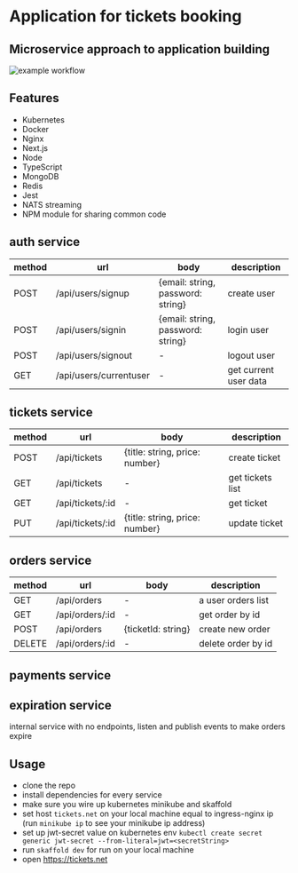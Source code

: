 # Application for tickets booking

## Microservice approach to application building

![example workflow](https://github.com/max-im/multi_docker_app_deploy_flow/actions/workflows/deploy-aws.yml/badge.svg)

## Features

- Kubernetes
- Docker
- Nginx
- Next.js
- Node
- TypeScript
- MongoDB
- Redis
- Jest
- NATS streaming
- NPM module for sharing common code

## auth service

| method | url                    | body                              | description           |
| ------ | ---------------------- | --------------------------------- | --------------------- |
| POST   | /api/users/signup      | {email: string, password: string} | create user           |
| POST   | /api/users/signin      | {email: string, password: string} | login user            |
| POST   | /api/users/signout     | -                                 | logout user           |
| GET    | /api/users/currentuser | -                                 | get current user data |

## tickets service

| method | url              | body                           | description      |
| ------ | ---------------- | ------------------------------ | ---------------- |
| POST   | /api/tickets     | {title: string, price: number} | create ticket    |
| GET    | /api/tickets     | -                              | get tickets list |
| GET    | /api/tickets/:id | -                              | get ticket       |
| PUT    | /api/tickets/:id | {title: string, price: number} | update ticket    |

## orders service

| method | url             | body               | description        |
| ------ | --------------- | ------------------ | ------------------ |
| GET    | /api/orders     | -                  | a user orders list |
| GET    | /api/orders/:id | -                  | get order by id    |
| POST   | /api/orders     | {ticketId: string} | create new order   |
| DELETE | /api/orders/:id | -                  | delete order by id |

## payments service

## expiration service

internal service with no endpoints, listen and publish events to make orders expire

## Usage

- clone the repo
- install dependencies for every service
- make sure you wire up kubernetes minikube and skaffold
- set host `tickets.net` on your local machine equal to ingress-nginx ip (run `minikube ip` to see your minikube ip address)
- set up jwt-secret value on kubernetes env `kubectl create secret generic jwt-secret --from-literal=jwt=<secretString>`
- run `skaffold dev` for run on your local machine
- open https://tickets.net

